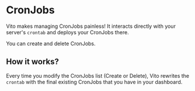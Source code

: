 # CronJobs

Vito makes managing CronJobs painless! It interacts directly with your server's `crontab` and deploys your CronJobs there.

You can create and delete CronJobs.

## How it works?

Every time you modify the CronJobs list (Create or Delete), Vito rewrites the `crontab` with the final existing CronJobs that you have in your dashboard.